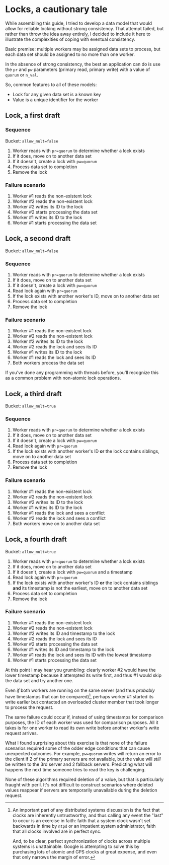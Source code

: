 # Locks, a cautionary tale

While assembling this guide, I tried to develop a data model that
would allow for reliable locking without strong consistency. That
attempt failed, but rather than throw the idea away entirely, I
decided to include it here to illustrate the complexities of coping
with eventual consistency.

Basic premise: multiple workers may be assigned data sets to process,
but each data set should be assigned to no more than one worker.

In the absence of strong consistency, the best an application can do
is use the `pr` and `pw` parameters (primary read, primary write) with
a value of `quorum` or `n_val`.

So, common features to all of these models:

* Lock for any given data set is a known key
* Value is a unique identifier for the worker

## Lock, a first draft

### Sequence

Bucket: `allow_mult=false`

1. Worker reads with `pr=quorum` to determine whether a lock exists
2. If it does, move on to another data set
3. If it doesn't, create a lock with `pw=quorum`
4. Process data set to completion
5. Remove the lock

### Failure scenario

1. Worker #1 reads the non-existent lock
2. Worker #2 reads the non-existent lock
3. Worker #2 writes its ID to the lock
4. Worker #2 starts processing the data set
4. Worker #1 writes its ID to the lock
5. Worker #1 starts processing the data set

## Lock, a second draft

Bucket: `allow_mult=false`

### Sequence

1. Worker reads with `pr=quorum` to determine whether a lock exists
2. If it does, move on to another data set
3. If it doesn't, create a lock with `pw=quorum`
4. Read lock again with `pr=quorum`
5. If the lock exists with another worker's ID, move on to another
   data set
6. Process data set to completion
7. Remove the lock

### Failure scenario

1. Worker #1 reads the non-existent lock
2. Worker #2 reads the non-existent lock
3. Worker #2 writes its ID to the lock
4. Worker #2 reads the lock and sees its ID
5. Worker #1 writes its ID to the lock
6. Worker #1 reads the lock and sees its ID
7. Both workers process the data set


If you've done any programming with threads before, you'll recognize
this as a common problem with non-atomic lock operations.

## Lock, a third draft

Bucket: `allow_mult=true`

### Sequence

1. Worker reads with `pr=quorum` to determine whether a lock exists
2. If it does, move on to another data set
3. If it doesn't, create a lock with `pw=quorum`
4. Read lock again with `pr=quorum`
5. If the lock exists with another worker's ID **or** the lock
contains siblings, move on to another data set
6. Process data set to completion
7. Remove the lock

### Failure scenario

1. Worker #1 reads the non-existent lock
2. Worker #2 reads the non-existent lock
3. Worker #2 writes its ID to the lock
5. Worker #1 writes its ID to the lock
6. Worker #1 reads the lock and sees a conflict
4. Worker #2 reads the lock and sees a conflict
7. Both workers move on to another data set

## Lock, a fourth draft

Bucket: `allow_mult=true`

1. Worker reads with `pr=quorum` to determine whether a lock exists
2. If it does, move on to another data set
3. If it doesn't, create a lock with `pw=quorum` and a timestamp
4. Read lock again with `pr=quorum`
5. If the lock exists with another worker's ID **or** the lock
contains siblings **and** its timestamp is not the earliest, move on
to another data set
6. Process data set to completion
7. Remove the lock


### Failure scenario

1. Worker #1 reads the non-existent lock
2. Worker #2 reads the non-existent lock
3. Worker #2 writes its ID and timestamp to the lock
4. Worker #2 reads the lock and sees its ID
5. Worker #2 starts processing the data set
5. Worker #1 writes its ID and timestamp to the lock
6. Worker #1 reads the lock and sees its ID with the lowest timestamp
7. Worker #1 starts processing the data set

At this point I may hear you grumbling: clearly worker #2 would have
the lower timestamp because it attempted its write first, and thus #1
would skip the data set and try another one.

Even *if* both workers are running on the same server (and thus
*probably* have timestamps that can be compared)[^clock-comparisons],
perhaps worker #1 started its write earlier but contacted an overloaded cluster
member that took longer to process the request.

[^clock-comparisons]: An important part of any distributed systems
discussion is the fact that clocks are inherently untrustworthy, and
thus calling any event the "last" to occur is an exercise in faith:
faith that a system clock wasn't set backwards in time by `ntpd` or an
impatient system administrator, faith that all clocks involved are in
perfect sync.

    And, to be clear, perfect synchronization of clocks across
    multiple systems is unattainable. Google is attempting to solve
    this by purchasing lots of atomic and GPS clocks at great expense,
    and even that only narrows the margin of error.


The same failure could occur if, instead of using timestamps for
comparison purposes, the ID of each worker was used for comparison
purposes. All it takes is for one worker to read its own write before
another worker's write request arrives.

What I found surprising about this exercise is that none of the
failure scenarios required some of the odder edge conditions that can
cause unexpected outcomes. For example, `pw=quorum` writes will return
an error to the client if 2 of the primary servers are not available,
but the value will *still* be written to the 3rd server and 2 fallback
servers. Predicting what will happens the next time someone tries to
read the key is challenging.

None of these algorithms required deletion of a value, but that is
particularly fraught with peril. It's not difficult to construct
scenarios where deleted values reappear if servers are temporarily
unavailable during the deletion request.
